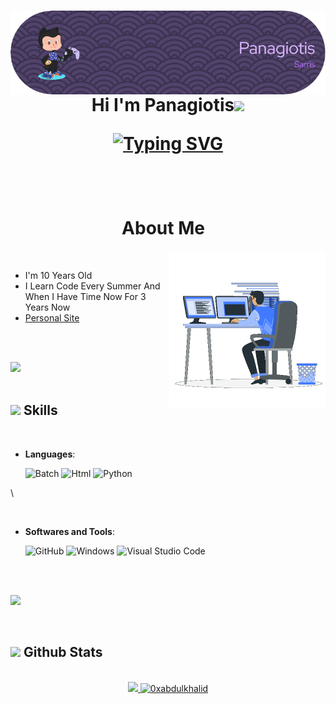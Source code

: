 <h1 align="center">
<img align="right" src="https://github.com/Panagiotissarr/Panagiotissarr/blob/main/github-header-image.png" width = 650>

<p align="center">Hi I'm Panagiotis</b><img src="https://media.giphy.com/media/hvRJCLFzcasrR4ia7z/giphy.gif" width="35">

<a href="https://git.io/typing-svg"><img src="https://readme-typing-svg.herokuapp.com?font=Varela+Round&pause=1000&width=435&lines=%F0%9F%8F%AB+Curently+Learnig+To+Code;%F0%9F%A6%87+Also+Know+How+to+Batch" alt="Typing SVG" /></a>
</p>


<br>


<h1 align="center"><b>About Me</b><img width="15"></h1>


	
<picture> <img align="right" src="https://github.com/0xAbdulKhalid/0xAbdulKhalid/raw/main/assets/mdImages/Right_Side.gif" width = 250px></picture>

<br>

- I'm 10 Years Old
- I Learn Code Every Summer And When I Have Time Now For 3 Years Now
- [Personal Site](https://panagiotis2211.wordpress.com)

<br><br>

<img src="https://user-images.githubusercontent.com/73097560/115834477-dbab4500-a447-11eb-908a-139a6edaec5c.gif"><br><br>

## <img src="https://media2.giphy.com/media/QssGEmpkyEOhBCb7e1/giphy.gif?cid=ecf05e47a0n3gi1bfqntqmob8g9aid1oyj2wr3ds3mg700bl&rid=giphy.gif" width ="25"><b> Skills</b>
<br>

<p align="center">

- **Languages**:
    
    ![Batch](https://img.shields.io/badge/_-Batch-_?style=flat-square&logo=bat&color=3d2817)
    ![Html](https://img.shields.io/badge/_-html-_?style=flat-square&color=e44d26)
    ![Python](https://img.shields.io/badge/_-python-_?style=flat-square&logo=python&color=ffda39)

\
    
<br>

- **Softwares and Tools**:

    ![GitHub](https://img.shields.io/badge/github-%23121011.svg?style=for-the-badge&logo=github&logoColor=white)
    ![Windows](https://img.shields.io/badge/_-Windows-_?style=flat-square&color=29b5ff)
    ![Visual Studio Code](https://img.shields.io/badge/Visual%20Studio%20Code-0078d7.svg?style=for-the-badge&logo=visual-studio-code&logoColor=white)

</p>

<br>

<br><img src="https://user-images.githubusercontent.com/73097560/115834477-dbab4500-a447-11eb-908a-139a6edaec5c.gif">

<br>


## <img src="https://media.giphy.com/media/iY8CRBdQXODJSCERIr/giphy.gif" width="35"><b> Github Stats </b>
<br>

<div align="center">

<a href="https://github.com/Panagiotissarr/">
  <img src="https://github-readme-stats.vercel.app/api?username=Panagiotissarr&include_all_commits=true&count_private=true&show_icons=true&line_height=20&title_color=7A7ADB&icon_color=2234AE&text_color=D3D3D3&bg_color=0,000000,130F40" width="450"/>
  <img src="https://github-readme-stats.vercel.app/api/top-langs?username=Panagiotissarr&show_icons=true&locale=en&layout=compact&line_height=20&title_color=7A7ADB&icon_color=2234AE&text_color=D3D3D3&bg_color=0,000000,130F40" width="375"  alt="0xabdulkhalid"/>

</a>
</div>

<br>
<br>
<br>


<br>
<br>



<div align='center'>
